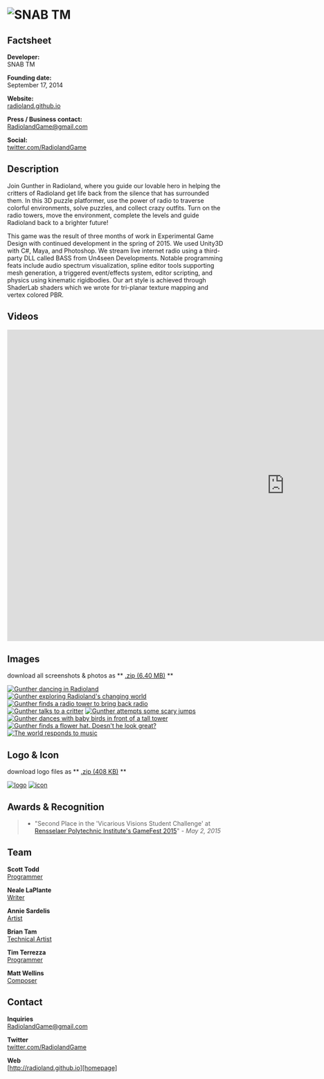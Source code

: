 # ![SNAB TM](assets/images/logo.png)

## Factsheet

**Developer:**  
SNAB TM

**Founding date:**  
September 17, 2014

**Website:**  
[radioland.github.io][homepage]

**Press / Business contact:**  
[RadiolandGame@gmail.com][contact]

**Social:**  
[twitter.com/RadiolandGame][twitter]  


## Description

Join Gunther in Radioland, where you guide our lovable hero in helping the critters of Radioland get life back from the silence that has surrounded them. In this 3D puzzle platformer, use the power of radio to traverse colorful environments, solve puzzles, and collect crazy outfits. Turn on the radio towers, move the environment, complete the levels and guide Radioland back to a brighter future!

This game was the result of three months of work in Experimental Game Design with continued development in the spring of 2015. We used Unity3D with C#, Maya, and Photoshop. We stream live internet radio using a third-party DLL called BASS from Un4seen Developments. Notable programming feats include audio spectrum visualization, spline editor tools supporting mesh generation, a triggered event/effects system, editor scripting, and physics using kinematic rigidbodies. Our art style is achieved through ShaderLab shaders which we wrote for tri-planar texture mapping and vertex colored PBR.

<!--
## History

### Beginning

Lorem ipsum dolor sit amet, consectetur adipiscing elit, sed do eiusmod tempor incididunt ut labore et dolore magna aliqua. Ut enim ad minim veniam, quis nostrud exercitation ullamco laboris nisi ut aliquip ex ea commodo consequat. Duis aute irure dolor in reprehenderit in voluptate velit esse cillum dolore eu fugiat nulla pariatur. Excepteur sint occaecat cupidatat non proident, sunt in culpa qui officia deserunt mollit anim id est laborum.

### Second subhed if you want it!

Lorem ipsum dolor sit amet, consectetur adipiscing elit, sed do eiusmod tempor incididunt ut labore et dolore magna aliqua. Ut enim ad minim veniam, quis nostrud exercitation ullamco laboris nisi ut aliquip ex ea commodo consequat. Duis aute irure dolor in reprehenderit in voluptate velit esse cillum dolore eu fugiat nulla pariatur. Excepteur sint occaecat cupidatat non proident, sunt in culpa qui officia deserunt mollit anim id est laborum.
-->


## Videos

<iframe width="1280" height="720" src="https://www.youtube.com/embed/HbTQizZzDiM?rel=0" frameborder="0" allowfullscreen></iframe>

## Images

download all screenshots & photos as ** [.zip (6.40 MB)](assets/images/images.zip "Images zip") **

[![Gunther dancing in Radioland](assets/images/Radioland-01-Dance.png)](assets/images/Radioland-01-Dance.png)
[![Gunther exploring Radioland's changing world](assets/images/Radioland-02-Exploring.png)](assets/images/Radioland-02-Exploring.png)
[![Gunther finds a radio tower to bring back radio](assets/images/Radioland-03-findingARadioTower.png)](assets/images/Radioland-03-findingARadioTower.png)
[![Gunther talks to a critter](assets/images/Radioland-04-TalkingToCritter.png)](assets/images/Radioland-04-TalkingToCritter.png)
[![Gunther attempts some scary jumps](assets/images/Radioland-05-ScaryJumps.png)](assets/images/Radioland-05-ScaryJumps.png)
[![Gunther dances with baby birds in front of a tall tower](assets/images/Radioland-06-birdsAndTower.png)](assets/images/Radioland-06-birdsAndTower.png)
[![Gunther finds a flower hat. Doesn't he look great?](assets/images/Radioland-07-flowerHat.png)](assets/images/Radioland-07-flowerHat.png)
[![The world responds to music](assets/images/Radioland-08-audioVisualizers.png)](assets/images/Radioland-08-audioVisualizers.png)

## Logo & Icon

download logo files as ** [.zip (408 KB)]( assets/images/logo.zip "Logo & Icon zip") **

[![logo](assets/images/logo.png)](assets/images/logo.png "Logo")
[![icon](assets/images/icon.png)](assets/images/icon.png "Icon")


## Awards & Recognition

> * "Second Place in the 'Vicarious Visions Student Challenge' at [Rensselaer Polytechnic Institute's GameFest 2015](http://gamefest.rpi.edu/)" - *May 2, 2015*

<!--
## Selected Articles

> * "Quote quote quote."  
-- *Person Name, [Website](http://www.website.com/)*


> * "More quotes."  
-- *Person name, [Site](http://geocities.blog.com/)*


## Additional Links

**Company Link #1**  
Link to your company, or some affiliate. Located [here](https://link)

**Company Link #2**  
Another of these. See [here](https://link)
-->

## Team

**Scott Todd**  
[Programmer](http://scotttodd.github.io/)

**Neale LaPlante**  
[Writer](http://diokatsu.wix.com/portfolio/)

**Annie Sardelis**  
[Artist](http://asardelis3.wix.com/portfolio/)

**Brian Tam**  
[Technical Artist](http://xinoph.github.io/)

**Tim Terrezza**  
[Programmer](https://github.com/timmyterrezza/)

**Matt Wellins**  
[Composer](http://mattwellins.com/)

## Contact

**Inquiries**  
[RadiolandGame@gmail.com][contact]

**Twitter**  
[twitter.com/RadiolandGame][twitter]

**Web**  
[http://radioland.github.io][homepage]

<!--- =====================================================================  -->
<!--- Referenced links -->

[homepage]: http://radioland.github.io "Radioland"

[contact]: mailto:RadiolandGame@gmail.com

<!--- Social -->

[twitter]: https://twitter.com/RadiolandGame

